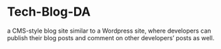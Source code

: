 # Tech-Blog-DA

a CMS-style blog site similar to a Wordpress site, where developers can publish their blog posts and comment on other developers’ posts as well.
